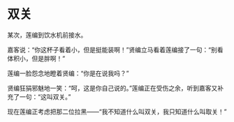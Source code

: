 # 双关

某次，莲编到饮水机前接水。 

嘉客说：“你这杯子看着小，但是挺能装啊！”贤编立马看着莲编接了一句：“别看体积小，但是胖啊！” 

莲编一脸怨念地瞪着贤编：“你是在说我吗？” 

贤编狂狷邪魅地一笑：“呵，这是你自己说的。”莲编正在受伤之余，听到嘉客又补充了一句：“这叫双关。” 

现在莲编正考虑把那二位拉黑——“我不知道什么叫双关，我只知道什么叫取关！”